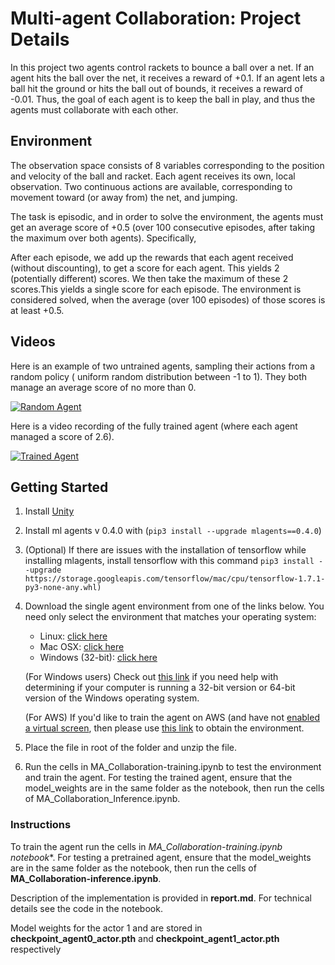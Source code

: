 
# Multi-agent Collaboration: Project Details

In this project two agents control rackets to bounce a ball over a net. If an agent hits the ball over the net, it receives a reward of +0.1. If an agent lets a ball hit the ground or hits the ball out of bounds, it receives a reward of -0.01. Thus, the goal of each agent is to keep the ball in play, and thus the agents must collaborate with each other.


## Environment

The observation space consists of 8 variables corresponding to the position and velocity of the ball and racket. Each agent receives its own, local observation. Two continuous actions are available, corresponding to movement toward (or away from) the net, and jumping.

The task is episodic, and in order to solve the environment, the agents must get an average score of +0.5 (over 100 consecutive episodes, after taking the maximum over both agents). Specifically,

  After each episode, we add up the rewards that each agent received (without discounting), to get a score for each agent. This yields 2 (potentially different) scores. We then take the maximum of these 2 scores.This yields a single score for each episode. The environment is considered solved, when the average (over 100 episodes) of those scores is at least +0.5.

## Videos
Here is an example of two untrained agents, sampling their actions from a random policy ( uniform random distribution between -1 to 1). They both manage an average score of no more than 0.

[![Random Agent](https://img.youtube.com/vi/3xn_RkPcfQI/0.jpg)](https://youtu.be/3xn_RkPcfQI "Random Agent")

Here is a video recording of the fully trained agent (where each agent managed a score of 2.6).

[![Trained Agent](https://img.youtube.com/vi/q8LJp9XtcvA/0.jpg)](https://youtu.be/q8LJp9XtcvA "Trained Agent")


## Getting Started

1. Install [Unity](https://unity3d.com/get-unity/download)
2. Install ml agents v 0.4.0 with (`pip3 install --upgrade mlagents==0.4.0`)
3. (Optional) If there are issues with the installation of tensorflow while installing mlagents, install tensorflow with this command `pip3 install --upgrade https://storage.googleapis.com/tensorflow/mac/cpu/tensorflow-1.7.1-py3-none-any.whl)`
4. Download the single agent environment from one of the links below. You need only select the environment that matches your operating system:
   * Linux: [click here](https://s3-us-west-1.amazonaws.com/udacity-drlnd/P3/Tennis/Tennis_Linux.zip)
   * Mac OSX: [click here](https://s3-us-west-1.amazonaws.com/udacity-drlnd/P3/Tennis/Tennis.app.zip)
   * Windows (32-bit): [click here](https://s3-us-west-1.amazonaws.com/udacity-drlnd/P3/Tennis/Tennis_Windows_x86_64.zip)
   
    (For Windows users) Check out [this link](https://support.microsoft.com/en-us/help/827218/how-to-determine-whether-a-computer-is-running-a-32-bit-version-or-64) if you need help with determining if your computer is running a 32-bit version or 64-bit version of the Windows operating system.

    (For AWS) If you'd like to train the agent on AWS (and have not [enabled a virtual screen](https://github.com/Unity-Technologies/ml-agents/blob/master/docs/Training-on-Amazon-Web-Service.md), then please use [this link](https://s3-us-west-1.amazonaws.com/udacity-drlnd/P3/Tennis/Tennis_Linux_NoVis.zip) to obtain the environment.

5. Place the file in root of the folder and unzip the file.

6. Run the cells in MA_Collaboration-training.ipynb to test the environment and train the agent. For testing the trained agent, ensure that the model_weights are in the same folder as the notebook, then run the cells of MA_Collaboration_Inference.ipynb.

### Instructions

To train the agent run  the cells in *MA_Collaboration-training.ipynb notebook**. For testing a pretrained agent, ensure that the model_weights are in the same folder as the notebook, then run the cells of **MA_Collaboration-inference.ipynb**.

Description of the implementation is provided in **report.md**. For technical details see the code in the notebook.

Model weights for the actor 1 and are stored in  **checkpoint_agent0_actor.pth** and **checkpoint_agent1_actor.pth** respectively











